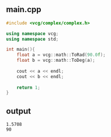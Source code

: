## main.cpp

```cpp
#include <vcg/complex/complex.h>

using namespace vcg;
using namespace std;

int main(){
	float a = vcg::math::ToRad(90.0f);
	float b = vcg::math::ToDeg(a);
	
	cout << a << endl;
	cout << b << endl;
	
	return 1;
}
```



## output

```shell
1.5708
90
```

